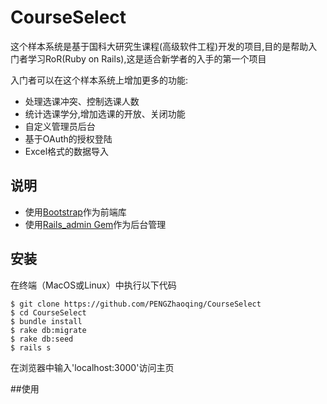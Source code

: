 # CourseSelect

这个样本系统是基于国科大研究生课程(高级软件工程)开发的项目,目的是帮助入门者学习RoR(Ruby on Rails),这是适合新学者的入手的第一个项目

入门者可以在这个样本系统上增加更多的功能:

* 处理选课冲突、控制选课人数
* 统计选课学分,增加选课的开放、关闭功能
* 自定义管理员后台
* 基于OAuth的授权登陆
* Excel格式的数据导入

## 说明

* 使用[Bootstrap](http://getbootstrap.com/)作为前端库
* 使用[Rails_admin Gem](https://github.com/sferik/rails_admin)作为后台管理

## 安装

在终端（MacOS或Linux）中执行以下代码

```
$ git clone https://github.com/PENGZhaoqing/CourseSelect
$ cd CourseSelect
$ bundle install
$ rake db:migrate
$ rake db:seed
$ rails s 
```

在浏览器中输入'localhost:3000'访问主页

##使用





